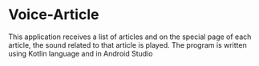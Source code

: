 # Voice-Article
This application receives a list of articles and on the special page of each article, the sound related to that article is played.  The program is written using Kotlin language and in Android Studio
